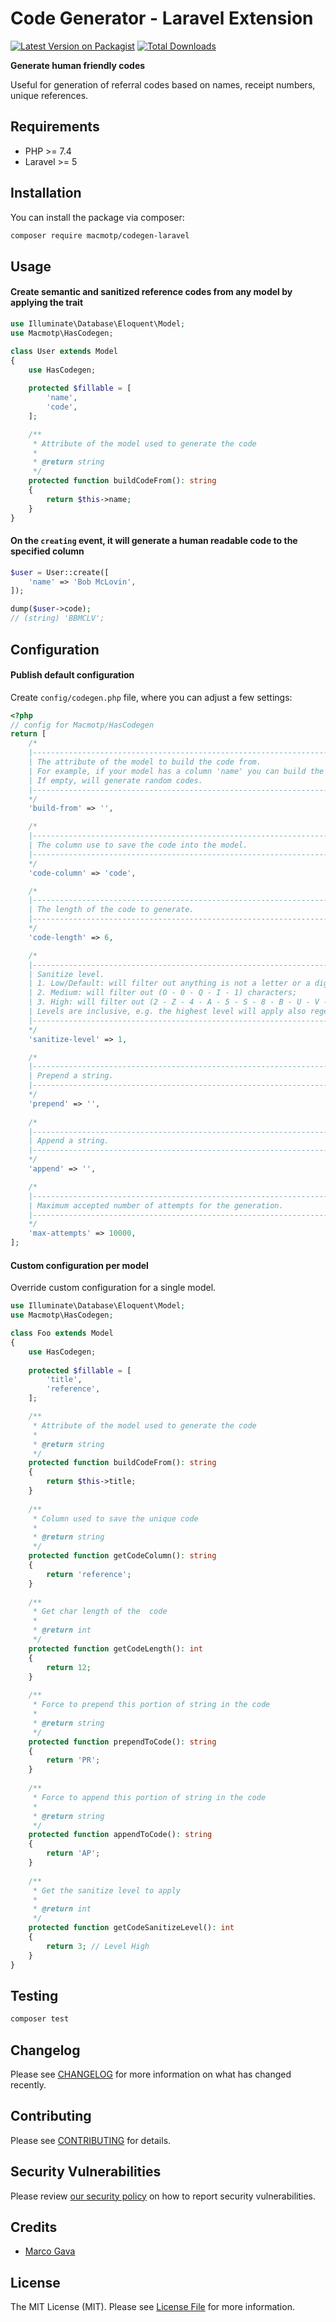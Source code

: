 # Code Generator - Laravel Extension

[![Latest Version on Packagist](https://img.shields.io/packagist/v/macmotp/codegen-laravel.svg)](https://packagist.org/packages/macmotp/codegen-laravel)
[![Total Downloads](https://img.shields.io/packagist/dt/macmotp/codegen-laravel.svg)](https://packagist.org/packages/macmotp/codegen-laravel)

**Generate human friendly codes**

Useful for generation of referral codes based on names, receipt numbers, unique references.

## Requirements
- PHP >= 7.4
- Laravel >= 5

## Installation

You can install the package via composer:

```bash
composer require macmotp/codegen-laravel
```

## Usage

#### Create semantic and sanitized reference codes from any model by applying the trait
``` php
use Illuminate\Database\Eloquent\Model;
use Macmotp\HasCodegen;

class User extends Model
{
    use HasCodegen;
    
    protected $fillable = [
        'name',
        'code',
    ];

    /**
     * Attribute of the model used to generate the code
     *
     * @return string
     */
    protected function buildCodeFrom(): string
    {
        return $this->name;
    }
}
```

#### On the `creating` event, it will generate a human readable code to the specified column
``` php
$user = User::create([
    'name' => 'Bob McLovin',
]);

dump($user->code);
// (string) 'BBMCLV';
```

## Configuration
#### Publish default configuration
Create `config/codegen.php` file, where you can adjust a few settings:

``` php
<?php
// config for Macmotp/HasCodegen
return [
    /*
    |--------------------------------------------------------------------------
    | The attribute of the model to build the code from.
    | For example, if your model has a column 'name' you can build the code from this attribute.
    | If empty, will generate random codes.
    |--------------------------------------------------------------------------
    */
    'build-from' => '',

    /*
    |--------------------------------------------------------------------------
    | The column use to save the code into the model.
    |--------------------------------------------------------------------------
    */
    'code-column' => 'code',

    /*
    |--------------------------------------------------------------------------
    | The length of the code to generate.
    |--------------------------------------------------------------------------
    */
    'code-length' => 6,

    /*
    |--------------------------------------------------------------------------
    | Sanitize level.
    | 1. Low/Default: will filter out anything is not a letter or a digit;
    | 2. Medium: will filter out (O - 0 - Q - I - 1) characters;
    | 3. High: will filter out (2 - Z - 4 - A - 5 - S - 8 - B - U - V - Y) characters;
    | Levels are inclusive, e.g. the highest level will apply also regex of level low and medium.
    |--------------------------------------------------------------------------
    */
    'sanitize-level' => 1,

    /*
    |--------------------------------------------------------------------------
    | Prepend a string.
    |--------------------------------------------------------------------------
    */
    'prepend' => '',
    
    /*
    |--------------------------------------------------------------------------
    | Append a string.
    |--------------------------------------------------------------------------
    */
    'append' => '',

    /*
    |--------------------------------------------------------------------------
    | Maximum accepted number of attempts for the generation.
    |--------------------------------------------------------------------------
    */
    'max-attempts' => 10000,
];

```

#### Custom configuration per model
Override custom configuration for a single model.

```php
use Illuminate\Database\Eloquent\Model;
use Macmotp\HasCodegen;

class Foo extends Model
{
    use HasCodegen;
    
    protected $fillable = [
        'title',
        'reference',
    ];

    /**
     * Attribute of the model used to generate the code
     *
     * @return string
     */
    protected function buildCodeFrom(): string
    {
        return $this->title;
    }
    
    /**
     * Column used to save the unique code
     *
     * @return string
     */
    protected function getCodeColumn(): string
    {
        return 'reference';
    }
    
    /**
     * Get char length of the  code
     *
     * @return int
     */
    protected function getCodeLength(): int
    {
        return 12;
    }
    
    /**
     * Force to prepend this portion of string in the code
     *
     * @return string
     */
    protected function prependToCode(): string
    {
        return 'PR';
    }
    
    /**
     * Force to append this portion of string in the code
     *
     * @return string
     */
    protected function appendToCode(): string
    {
        return 'AP';
    }
    
    /**
     * Get the sanitize level to apply
     *
     * @return int
     */
    protected function getCodeSanitizeLevel(): int
    {
        return 3; // Level High
    }
}
```


## Testing

``` bash
composer test
```

## Changelog

Please see [CHANGELOG](changelog.md) for more information on what has changed recently.

## Contributing

Please see [CONTRIBUTING](.github/contributing.md) for details.

## Security Vulnerabilities

Please review [our security policy](.github/security.md) on how to report security vulnerabilities.

## Credits

- [Marco Gava](https://github.com/macmotp)

## License

The MIT License (MIT). Please see [License File](license.md) for more information.
